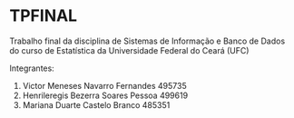 # TPFINAL
Trabalho final da disciplina de Sistemas de Informação e Banco de Dados do curso de Estatística da Universidade Federal do Ceará (UFC)

Integrantes:
1. Victor Meneses Navarro Fernandes 495735
2. Henrileregis Bezerra Soares Pessoa 499619
3. Mariana Duarte Castelo Branco 485351
